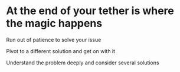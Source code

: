 # At the end of your tether is where the magic happens

Run out of patience to solve your issue

Pivot to a different solution and get on with it

Understand the problem deeply and consider several solutions